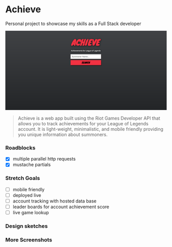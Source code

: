 # Achieve
Personal project to showcase my skills as a Full Stack developer

!["screenshot"](img/sc.png "screenshot")

>Achieve is a web app built using the Riot Games Developer API that allows you to track achievements for your League of Legends account. It is light-weight, minimalistic, and mobile friendly providing you unique information about summoners.

### Roadblocks
- [x] multiple parallel http requests
- [x] mustache partials

### Stretch Goals
- [ ] mobile friendly
- [ ] deployed live
- [ ] account tracking with hosted data base
- [ ] leader boards for account achievement score
- [ ] live game lookup

### Design sketches
<!-- <img src="nb1.jpg" width="250" title="HTML sketch">  -->

### More Screenshots

